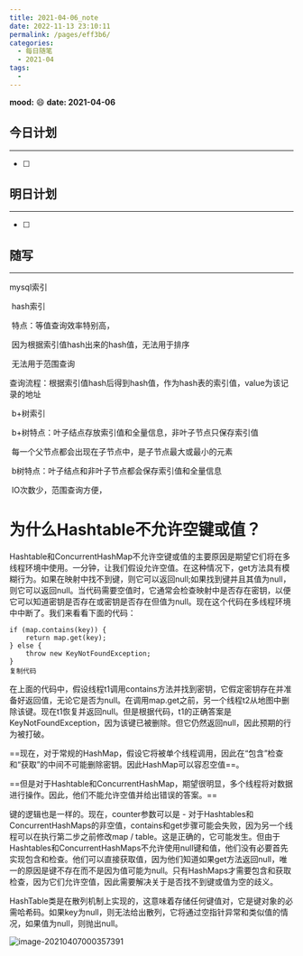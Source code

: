 ```yaml
---
title: 2021-04-06_note
date: 2022-11-13 23:10:11
permalink: /pages/eff3b6/
categories:
  - 每日随笔
  - 2021-04
tags:
  - 
---
```

**mood:** :smile:  																		**date: 2021-04-06**  
## 今日计划  
------
- [ ]  
## 明日计划  
------
- [ ]  
## 随写 
------

mysql索引

​	hash索引

​		特点：等值查询效率特别高，

​					   因为根据索引值hash出来的hash值，无法用于排序

​						无法用于范围查询

​		查询流程：根据索引值hash后得到hash值，作为hash表的索引值，value为该记录的地址

​	b+树索引

​		b+树特点：叶子结点存放索引值和全量信息，非叶子节点只保存索引值

​								 每一个父节点都会出现在子节点中，是子节点最大或最小的元素

​		b树特点：叶子结点和非叶子节点都会保存索引值和全量信息

​	IO次数少，范围查询方便，



# 为什么Hashtable不允许空键或值？

Hashtable和ConcurrentHashMap不允许空键或值的主要原因是期望它们将在多线程环境中使用。一分钟，让我们假设允许空值。在这种情况下，get方法具有模糊行为。如果在映射中找不到键，则它可以返回null;如果找到键并且其值为null，则它可以返回null。当代码需要空值时，它通常会检查映射中是否存在密钥，以便它可以知道密钥是否存在或密钥是否存在但值为null。现在这个代码在多线程环境中中断了。我们来看看下面的代码：

```
if (map.contains(key)) {
    return map.get(key);
} else {
    throw new KeyNotFoundException;
}
复制代码
```

在上面的代码中，假设线程t1调用contains方法并找到密钥，它假定密钥存在并准备好返回值，无论它是否为null。在调用map.get之前，另一个线程t2从地图中删除该键。现在t1恢复并返回null。但是根据代码，t1的正确答案是KeyNotFoundException，因为该键已被删除。但它仍然返回null，因此预期的行为被打破。

==现在，对于常规的HashMap，假设它将被单个线程调用，因此在“包含”检查和“获取”的中间不可能删除密钥。因此HashMap可以容忍空值==。

==但是对于Hashtable和ConcurrentHashMap，期望很明显，多个线程将对数据进行操作。因此，他们不能允许空值并给出错误的答案。==

键的逻辑也是一样的。现在，counter参数可以是 - 对于Hashtables和ConcurrentHashMaps的非空值，contains和get步骤可能会失败，因为另一个线程可以在执行第二步之前修改map / table。这是正确的，它可能发生。但由于Hashtables和ConcurrentHashMaps不允许使用null键和值，他们没有必要首先实现包含和检查。他们可以直接获取值，因为他们知道如果get方法返回null，唯一的原因是键不存在而不是因为值可能为null。只有HashMaps才需要包含和获取检查，因为它们允许空值，因此需要解决关于是否找不到键或值为空的歧义。

HashTable类是在散列机制上实现的，这意味着存储任何键值对，它是键对象的必需哈希码。如果key为null，则无法给出散列，它将通过空指针异常和类似值的情况，如果值为null，则抛出null。

![image-20210407000357391](https://gitee.com/zxqzhuzhu/imgs/raw/master/image-20210407000357391.png)
